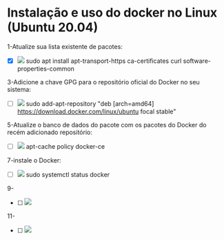 #  Instalação e uso do docker no Linux (Ubuntu 20.04)
  
  
1-Atualize sua lista existente de pacotes:
- [x] <img src="https://latex.codecogs.com/gif.latex?sudo%20apt%20update%20%202-Instalar%20pacotes%20pré-requisito%20que%20deixam%20o%20apt%20usar%20pacotes%20pelo%20HTTPS-%20[%20]"/> sudo apt install apt-transport-https ca-certificates curl software-properties-common
  
3-Adicione a chave GPG para o repositório oficial do Docker no seu sistema:
- [ ] <img src="https://latex.codecogs.com/gif.latex?curl%20-fsSL%20https:&#x2F;&#x2F;download.docker.com&#x2F;linux&#x2F;ubuntu&#x2F;gpg%20|%20sudo%20apt-key%20add%20-4-Adicione%20o%20repositório%20do%20Docker%20às%20fontes%20do%20APT:-%20[%20]"/> sudo add-apt-repository "deb [arch=amd64] https://download.docker.com/linux/ubuntu focal stable"
  
5-Atualize o banco de dados do pacote com os pacotes do Docker do recém adicionado repositório:
- [ ] <img src="https://latex.codecogs.com/gif.latex?sudo%20apt%20update6-Certifique-se%20de%20que%20você%20está%20prestes%20a%20instalar%20do%20repositório%20do%20Docker%20ao%20invés%20do%20repositório%20padrão%20do%20Ubuntu:-%20[%20]"/> apt-cache policy docker-ce
  
7-instale o Docker:
- [ ] <img src="https://latex.codecogs.com/gif.latex?sudo%20apt%20install%20docker-ce8-O%20Docker%20deve%20agora%20ser%20instalado,%20o%20daemon%20iniciado%20e%20o%20processo%20habilitado%20a%20iniciar%20no%20boot.%20Verifique%20se%20ele%20está%20funcionando:-%20[%20]"/> sudo systemctl status docker
  
9-
- [ ] <img src="https://latex.codecogs.com/gif.latex?10--%20[%20]"/> 
  
11-
- [ ] <img src="https://latex.codecogs.com/gif.latex?12--%20[%20]"/> 
  